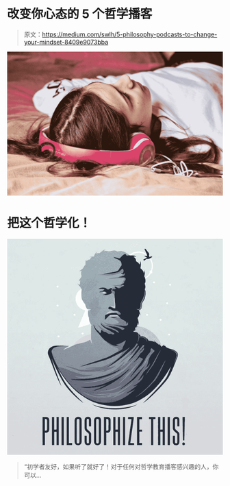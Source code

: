 # 改变你心态的 5 个哲学播客

> 原文：<https://medium.com/swlh/5-philosophy-podcasts-to-change-your-mindset-8409e9073bba>

![](img/8caf717c4e3708ebbf828284bca79f6e.png)

# 把这个哲学化！

![](img/b01ee51edae79e25eabb5fcb4aa730a2.png)

> “初学者友好，如果听了就好了！对于任何对哲学教育播客感兴趣的人，你可以…